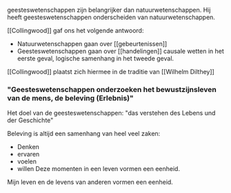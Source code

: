geesteswetenschappen zijn belangrijker dan natuurwetenschappen.
Hij heeft geesteswetenschappen onderscheiden van natuurwetenschappen.


[[Collingwood]] gaf ons het volgende antwoord:
- Natuurwetenschappen gaan over [[gebeurtenissen]]
- Geesteswetenschappen gaan over [[handelingen]]
causale wetten in het eerste geval, logische samenhang in het tweede geval.

[[Collingwood]] plaatst zich hiermee in de traditie van [[Wilhelm Dilthey]]


### "Geesteswetenschappen onderzoeken het bewustzijnsleven van de mens, de beleving (Erlebnis)"

Het doel van de geesteswetenschappen: "das verstehen des Lebens und der Geschichte"

Beleving is altijd een samenhang van heel veel zaken:
- Denken
- ervaren
- voelen
- willen
Deze momenten in een leven vormen een eenheid.

Mijn leven en de levens van anderen vormen een eenheid.


